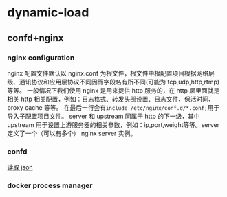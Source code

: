 # dynamic-load

## confd+nginx

### nginx configuration

nginx 配置文件默认以 nginx.conf 为根文件，根文件中根配置项目根据网络层级、通讯协议和应用层协议不同因而字段名有所不同(可能为 tcp,udp,http,rtmp)等等。
一般情况下我们使用 nginx 是用来提供 http 服务的，在 http 层里面就是相关 http 相关配置，例如：日志格式、转发头部设置、日志文件、保活时间、proxy cache 等等。
在最后一行会有`include /etc/nginx/conf.d/*.conf;`用于导入子配置项目文件。
server 和 upstream 同属于 http 的下一级，其中 upstream 用于设置上游服务器的相关参数，例如：ip,port,weight等等。server 定义了一个（可以有多个） nginx server 实例。

### confd

[读取 json](https://github.com/kelseyhightower/confd/blob/master/docs/templates.md#complex-example)

### docker process manager
